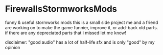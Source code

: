 # FirewallsStormworksMods
funny &amp; useful stormworks mods
this is a small side project me and a friend are working on to make the game funnier, improve it, or add-back old parts.
if there are any depreciated parts that i missed let me know!

disclaimer:
"good audio" has a lot of half-life sfx and is only "good" by my opinion
